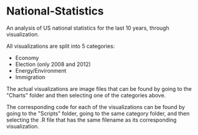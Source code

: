 # National-Statistics
An analysis of US national statistics for the last 10 years, through visualization. 

All visualizations are split into 5 categories:

* Economy
* Election (only 2008 and 2012)
* Energy/Environment
* Immigration

The actual visualizations are image files that can be found by going to the "Charts" folder and then selecting one of the categories above. 

The corresponding code for each of the visualizations can be found by going to the "Scripts" folder, going to the same category folder, and then selecting the .R file that has the same filename as its corresponding visualization. 
